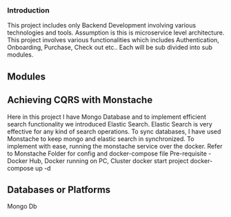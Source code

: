 ### Introduction 

This project includes only Backend Development involving various technologies and tools. Assumption is this is microservice level architecture. 
This project involves various functionalities which includes Authentication, Onboarding, Purchase, Check out etc..
Each will be sub divided into sub modules. 

## Modules 


## Achieving CQRS with Monstache
Here in this project I have Mongo Database and to implement efficient search functionality we introduced Elastic Search. 
Elastic Search is very effective for any kind of search operations. 
To sync databases, I have used Monstache to keep mongo and elastic search in synchronized. 
To implement with ease, running the monstache service over the docker. Refer to Monstache Folder for config and docker-compose file
Pre-requisite - Docker Hub, Docker running on PC, Cluster 
docker start project
docker-compose up -d


## Databases or Platforms 
Mongo Db 
